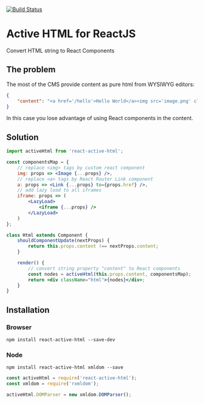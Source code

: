 [![Build Status](https://travis-ci.org/shtrihstr/react-active-html.svg?branch=master)](https://travis-ci.org/shtrihstr/react-active-html)

# Active HTML for ReactJS
Convert HTML string to React Components

## The problem
The most of the CMS provide content as pure html from WYSIWYG editors:
```json
{
    "content": "<a href='/hello'>Hello World</a><img src='image.png' class='main-image' alt='' /><p>Lorem ipsum...</p>"
}
```
In this case you lose advantage of using React components in the content.

## Solution
```jsx
import activeHtml from 'react-active-html';

const componentsMap = {
    // replace <img> tags by custom react component
    img: props => <Image {...props} />,
    // replace <a> tags by React Router Link component
    a: props => <Link {...props} to={props.href} />,
    // add lazy load to all iframes
    iframe: props => (
        <LazyLoad>
            <iframe {...props} />
        </LazyLoad>
    )
};

class Html extends Component {
    shouldComponentUpdate(nextProps) {
        return this.props.content !== nextProps.content;
    }

    render() {
        // convert string property "content" to React components
        const nodes = activeHtml(this.props.content, componentsMap);
        return <div className="html">{nodes}</div>;
    }
}
```

## Installation
### Browser
    npm install react-active-html --save-dev
### Node
    npm install react-active-html xmldom --save
```js
const activeHtml = require('react-active-html');
const xmldom = require('rxmldom');

activeHtml.DOMParser = new xmldom.DOMParser();
```